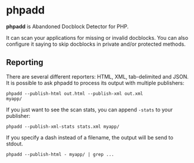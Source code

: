phpadd
======

**phpadd** is Abandoned Docblock Detector for PHP.

It can scan your applications for missing or invalid docblocks. You can also configure it saying to skip 
docblocks in private and/or protected methods.

Reporting
------------
There are several different reporters: HTML, XML, tab-delimited and JSON. It is possible to ask phpadd to 
process its output with multiple publishers:

<code>phpadd --publish-html out.html --publish-xml out.xml myapp/</code>

If you just want to see the scan stats, you can append <code>-stats</code> to your publisher:

<code>phpadd --publish-xml-stats stats.xml myapp/</code>

If you specify a dash instead of a filename, the output will be send to stdout.

<code>phpadd --publish-html - myapp/ | grep ...</code>
